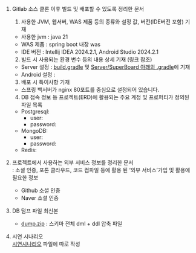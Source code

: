 1. Gitlab 소스 클론 이후 빌드 및 배포할 수 있도록 정리한 문서  
   1) 사용한 JVM, 웹서버, WAS 제품 등의 종류와 설정 값, 버전(IDE버전 포함) 기재
   - 사용한 jvm : java 21
   - WAS 제품 : spring boot 내장 was
   - IDE 버전 : Intellij IDEA 2024.2.1, Android Studio 2024.2.1

   2) 빌드 시 사용되는 환경 변수 등의 내용 상세 기재 (링크 참조)
   - Server 설정 : [build.gradle](https://lab.ssafy.com/s11-final/S11P31S107/-/blob/master/Server/SuperBoard/build.gradle?ref_type=heads) 
   및 [Server/SuperBoard 아래의 .gradle](https://lab.ssafy.com/s11-final/S11P31S107/-/blob/master/Server/SuperBoard/?ref_type=heads)에 기재
   - Android 설정 : 

   3) 배포 시 특이사항 기재  
    - 스프링 백서버가 nginx 80포트를 중심으로 설정되어 있습니다.

   4) DB 접속 정보 등 프로젝트(ERD)에 활용되는 주요 계정 및 프로퍼티가 정의된 파일 목록  
    - Postgresql: 
        - user: 
        - password:
    - MongoDB: 
        - user: 
        - password:
    - Redis: 


2. 프로젝트에서 사용하는 외부 서비스 정보를 정리한 문서  
   : 소셜 인증, 포톤 클라우드, 코드 컴파일 등에 활용 된 ‘외부 서비스’가입 및 활용에 필요한 정보
   - Github 소셜 인증
   - Naver 소셜 인증



3. DB 덤프 파일 최신본  
    - [dump.zip](https://lab.ssafy.com/s11-final/S11P31S107/-/blob/master/exec/dump.zip) : 스키마 전체 dml + ddl 압축 파일

4. 시연 시나리오  
   [시연시나리오](https://lab.ssafy.com/s11-final/S11P31S107/-/blob/master/exec/시연시나리오.md) 파일에 따로 작성
